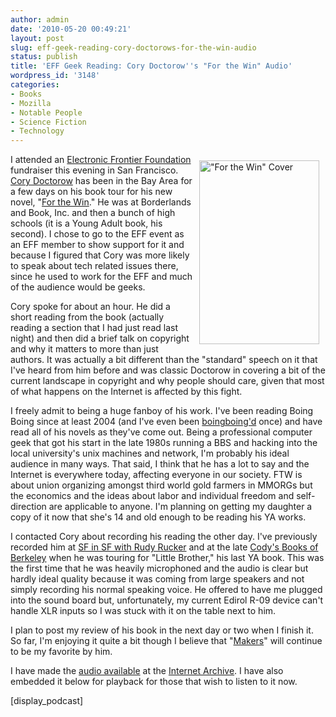 ```yaml
---
author: admin
date: '2010-05-20 00:49:21'
layout: post
slug: eff-geek-reading-cory-doctorows-for-the-win-audio
status: publish
title: 'EFF Geek Reading: Cory Doctorow''s "For the Win" Audio'
wordpress_id: '3148'
categories:
- Books
- Mozilla
- Notable People
- Science Fiction
- Technology
---
```

<a href="http://www.flickr.com/photos/albill/4623835626/" title="&quot;For the Win&quot; Cover"><img src="http://farm4.static.flickr.com/3371/4623835626_70f323a631_o.jpg" align="right" hspace="10" vspace="10" width="192" height="294" alt="&quot;For the Win&quot; Cover" /></a> I attended an <a href="http://www.eff.org/">Electronic Frontier Foundation</a> fundraiser this evening in San Francisco. <a href="http://craphound.com/">Cory Doctorow</a> has been in the Bay Area for a few days on his book tour for his new novel, "<a href="http://craphound.com/ftw/">For the Win</a>." He was at Borderlands and Book, Inc. and then a bunch of high schools (it is a Young Adult book, his second). I chose to go to the EFF event as an EFF member to show support for it and because I figured that Cory was more likely to speak about tech related issues there, since he used to work for the EFF and much of the audience would be geeks. 

Cory spoke for about an hour. He did a short reading from the book (actually reading a section that I had just read last night) and then did a brief talk on copyright and why it matters to more than just authors. It was actually a bit different than the "standard" speech on it that I've heard from him before and was classic Doctorow in covering a bit of the current landscape in copyright and why people should care, given that most of what happens on the Internet is affected by this fight. 

I freely admit to being a huge fanboy of his work. I've been reading Boing Boing since at least 2004 (and I've even been <a href="http://www.boingboing.net/2008/06/24/spooky-wonderful-mus.html">boingboing'd</a> once) and have read all of his novels as they've come out. Being a professional computer geek that got his start in the late 1980s running a BBS and hacking into the local university's unix machines and network, I'm probably his ideal audience in many ways. That said, I think that he has a lot to say and the Internet is everywhere today, affecting everyone in our society. FTW is about union organizing amongst third world gold farmers in MMORGs but the economics and the ideas about labor and individual freedom and self-direction are applicable to anyone. I'm planning on getting my daughter a copy of it now that she's 14 and old enough to be reading his YA works.

I contacted Cory about recording his reading the other day. I've previously recorded him at <a href="http://www.archive.org/details/SFinSF_Cory_Doctorow_and_Rudy_Rucker">SF in SF with Rudy Rucker</a> and at the late <a href="http://www.archive.org/details/CoryDoctorowlittleBrotherReadingAtCodysBooks">Cody's Books of Berkeley</a> when he was touring for "Little Brother," his last YA book. This was the first time that he was heavily microphoned and the audio is clear but hardly ideal quality because it was coming from large speakers and not simply recording his normal speaking voice. He offered to have me plugged into the sound board but, unfortunately, my current Edirol R-09 device can't handle XLR inputs so I was stuck with it on the table next to him. 

I plan to post my review of his book in the next day or two when I finish it. So far, I'm enjoying it quite a bit though I believe that "<a href="http://craphound.com/makers/">Makers</a>" will continue to be my favorite by him.

I have made the <a href="http://www.archive.org/details/EffGeekReadingCoryDoctorowsforTheWin">audio available</a> at the <a href="http://www.archive.org">Internet Archive</a>. I have also embedded it below for playback for those that wish to listen to it now. 

[display_podcast] 
